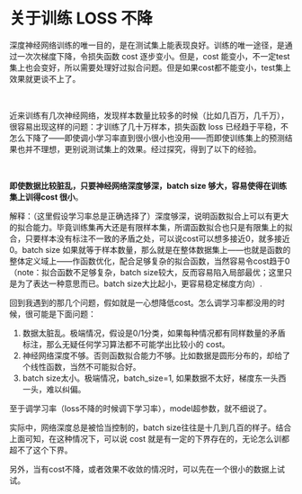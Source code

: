 # 关于训练 LOSS 不降

深度神经网络训练的唯一目的，是在测试集上能表现良好。训练的唯一途径，是通过一次次梯度下降，令损失函数 cost 逐步变小。但是，cost 能变小，不一定test集上也会变好，所以需要处理好过拟合问题。但是如果cost都不能变小，test集上效果就更谈不上了。

<br>

近来训练有几次神经网络，发现样本数量比较多的时候（比如几百万，几千万），很容易出现这样的问题：才训练了几十万样本，损失函数 loss 已经趋于平稳，不怎么下降了——即使调小学习率直到很小很小也没用——而即使训练集上的预测结果也并不理想，更别说测试集上的效果。经过探究，得到了以下的经验。

<br>

**即使数据比较脏乱，只要神经网络深度够深，batch size 够大，容易使得在训练集上训得cost 很小**。

解释：（这里假设学习率总是正确选择了）深度够深，说明函数拟合上可以有更大的拟合能力。毕竟训练集再大还是有限样本集，所谓函数拟合也只是有限集上的拟合，只要样本没有标注不一致的矛盾之处，可以说cost可以想多接近0，就多接近0。batch size 如果就等于样本数量，那么就是在整体数据集上——也就是函数的整体定义域上——作函数优化，配合足够复杂的拟合函数，当然容易令cost趋于0（note：拟合函数不足够复杂，batch size较大，反而容易陷入局部最优；这里只是为了表达一种意思而已。batch size大比起小，更容易稳定梯度方向）.

回到我遇到的那几个问题，假如就是一心想降低cost。怎么调学习率都没用的时候，很可能是下面问题：
1. 数据太脏乱。极端情况，假设是0/1分类，如果每种情况都有同样数量的矛盾标注，那么无疑任何学习算法都不可能学出比较小的 cost。
2. 神经网络深度不够。否则函数拟合能力不够。比如数据是圆形分布的，却给了个线性函数，当然不可能拟合好。
3. batch size太小。极端情况，batch_size=1, 如果数据不太好，梯度东一头西一头，难以纠偏。

至于调学习率（loss不降的时候调下学习率），model超参数，就不细说了。

实际中，网络深度总是被恰当控制的，batch size往往是十几到几百的样子。结合上面可知，在这种情况下，可以说 cost 就是有一定的下界存在的，无论怎么训都超不了这个下界。

另外，当有cost不降，或者效果不收敛的情况时，可以先在一个很小的数据上试试。
